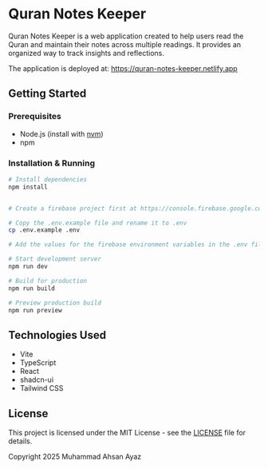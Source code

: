 # Quran Notes Keeper

Quran Notes Keeper is a web application created to help users read the Quran and maintain their notes across multiple readings. It provides an organized way to track insights and reflections.

The application is deployed at: https://quran-notes-keeper.netlify.app

## Getting Started

### Prerequisites
- Node.js (install with [nvm](https://github.com/nvm-sh/nvm#installing-and-updating))
- npm

### Installation & Running
```sh
# Install dependencies
npm install


# Create a firebase project first at https://console.firebase.google.com/

# Copy the .env.example file and rename it to .env
cp .env.example .env

# Add the values for the firebase environment variables in the .env file

# Start development server
npm run dev

# Build for production
npm run build

# Preview production build
npm run preview
```

## Technologies Used
- Vite
- TypeScript
- React
- shadcn-ui
- Tailwind CSS

## License
This project is licensed under the MIT License - see the [LICENSE](LICENSE) file for details.

Copyright 2025 Muhammad Ahsan Ayaz
